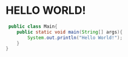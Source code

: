 # HELLO WORLD!
```Java
 public class Main{
    public static void main(String[] args){
        System.out.println("Hello World!");
    }
}
```
